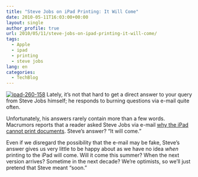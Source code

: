 ```yaml
---
title: "Steve Jobs on iPad Printing: It Will Come"
date: 2010-05-11T16:03:00+00:00
layout: single
author_profile: true
url: 2010/05/11/steve-jobs-on-ipad-printing-it-will-come/
tags:
  - Apple
  - ipad
  - printing
  - steve jobs
lang: en
categories: 
  - TechBlog
---
```

[![ipad-260-158](http://lh6.ggpht.com/_vaUVXcmC3OI/S-l4oTLDM5I/AAAAAAAACJo/v1zbdzBAcI4/ipad-260-158_thumb%5B2%5D.jpg?imgmax=800 "ipad-260-158")](http://lh4.ggpht.com/_vaUVXcmC3OI/S-l4mCXOYYI/AAAAAAAACJk/WTCHic2nzzo/s1600-h/ipad-260-158%5B4%5D.jpg) Lately, it’s not that hard to get a direct answer to your query from Steve Jobs himself; he responds to burning questions via e-mail quite often. 

Unfortunately, his answers rarely contain more than a few words. Macrumors reports that a reader asked Steve Jobs via e-mail [why the iPad cannot print documents](http://www.macrumors.com/2010/05/10/steve-jobs-says-printing-will-come-for-ipad/). Steve’s answer? “It will come.” 

Even if we disregard the possibility that the e-mail may be fake, Steve’s answer gives us very little to be happy about as we have no idea _when_ printing to the iPad will come. Will it come this summer? When the next version arrives? Sometime in the next decade? We’re optimists, so we’ll just pretend that Steve meant “soon.”
